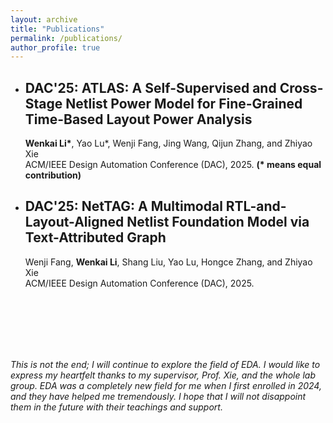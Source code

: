```yaml
---
layout: archive
title: "Publications"
permalink: /publications/
author_profile: true
---
```


- ## DAC'25: ATLAS: A Self-Supervised and Cross-Stage Netlist Power Model for Fine-Grained Time-Based Layout Power Analysis
  __Wenkai Li\*__, Yao Lu\*, Wenji Fang, Jing Wang, Qijun Zhang, and Zhiyao Xie  
  ACM/IEEE Design Automation Conference (DAC), 2025.  __(\* means equal contribution)__

- ## DAC'25: NetTAG: A Multimodal RTL-and-Layout-Aligned Netlist Foundation Model via Text-Attributed Graph
  Wenji Fang, __Wenkai Li__, Shang Liu, Yao Lu, Hongce Zhang, and Zhiyao Xie  
  ACM/IEEE Design Automation Conference (DAC), 2025.    
 



<br>
<br>
<br>
<br>
<br>




_This is not the end; I will continue to explore the field of EDA. I would like to express my heartfelt thanks to my supervisor, Prof. Xie, and the whole lab group. EDA was a completely new field for me when I first enrolled in 2024, and they have helped me tremendously. I hope that I will not disappoint them in the future with their teachings and support._
